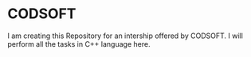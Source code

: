 # CODSOFT
I am creating this Repository for an intership offered by CODSOFT. I will perform all the tasks in C++ language here.
